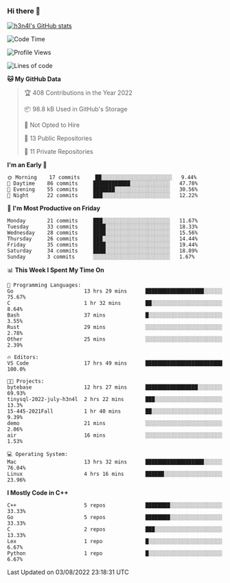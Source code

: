 ### Hi there 👋

[![h3n4l's GitHub stats](https://github-readme-stats.vercel.app/api?username=h3n4l&count_private=true&show_icons=true&theme=radical)](https://github.com/h3n4l/github-readme-stats)

<!--START_SECTION:waka-->
![Code Time](http://img.shields.io/badge/Code%20Time-542%20hrs%2025%20mins-blue)

![Profile Views](http://img.shields.io/badge/Profile%20Views-114-blue)

![Lines of code](https://img.shields.io/badge/From%20Hello%20World%20I%27ve%20Written-39%20Thousand%20lines%20of%20code-blue)

**🐱 My GitHub Data** 

> 🏆 408 Contributions in the Year 2022
 > 
> 📦 98.8 kB Used in GitHub's Storage 
 > 
> 🚫 Not Opted to Hire
 > 
> 📜 13 Public Repositories 
 > 
> 🔑 11 Private Repositories  
 > 
**I'm an Early 🐤** 

```text
🌞 Morning    17 commits     ██░░░░░░░░░░░░░░░░░░░░░░░   9.44% 
🌆 Daytime    86 commits     ████████████░░░░░░░░░░░░░   47.78% 
🌃 Evening    55 commits     ███████░░░░░░░░░░░░░░░░░░   30.56% 
🌙 Night      22 commits     ███░░░░░░░░░░░░░░░░░░░░░░   12.22%

```
📅 **I'm Most Productive on Friday** 

```text
Monday       21 commits     ███░░░░░░░░░░░░░░░░░░░░░░   11.67% 
Tuesday      33 commits     ████░░░░░░░░░░░░░░░░░░░░░   18.33% 
Wednesday    28 commits     ████░░░░░░░░░░░░░░░░░░░░░   15.56% 
Thursday     26 commits     ███░░░░░░░░░░░░░░░░░░░░░░   14.44% 
Friday       35 commits     ████░░░░░░░░░░░░░░░░░░░░░   19.44% 
Saturday     34 commits     ████░░░░░░░░░░░░░░░░░░░░░   18.89% 
Sunday       3 commits      ░░░░░░░░░░░░░░░░░░░░░░░░░   1.67%

```


📊 **This Week I Spent My Time On** 

```text
💬 Programming Languages: 
Go                       13 hrs 29 mins      ███████████████████░░░░░░   75.67% 
C                        1 hr 32 mins        ██░░░░░░░░░░░░░░░░░░░░░░░   8.64% 
Bash                     37 mins             █░░░░░░░░░░░░░░░░░░░░░░░░   3.55% 
Rust                     29 mins             ░░░░░░░░░░░░░░░░░░░░░░░░░   2.78% 
Other                    25 mins             ░░░░░░░░░░░░░░░░░░░░░░░░░   2.39%

🔥 Editors: 
VS Code                  17 hrs 49 mins      █████████████████████████   100.0%

🐱‍💻 Projects: 
bytebase                 12 hrs 27 mins      █████████████████░░░░░░░░   69.93% 
tinysql-2022-july-h3n4l  2 hrs 22 mins       ███░░░░░░░░░░░░░░░░░░░░░░   13.3% 
15-445-2021Fall          1 hr 40 mins        ██░░░░░░░░░░░░░░░░░░░░░░░   9.39% 
demo                     21 mins             ░░░░░░░░░░░░░░░░░░░░░░░░░   2.06% 
air                      16 mins             ░░░░░░░░░░░░░░░░░░░░░░░░░   1.53%

💻 Operating System: 
Mac                      13 hrs 32 mins      ███████████████████░░░░░░   76.04% 
Linux                    4 hrs 16 mins       ██████░░░░░░░░░░░░░░░░░░░   23.96%

```

**I Mostly Code in C++** 

```text
C++                      5 repos             ████████░░░░░░░░░░░░░░░░░   33.33% 
Go                       5 repos             ████████░░░░░░░░░░░░░░░░░   33.33% 
C                        2 repos             ███░░░░░░░░░░░░░░░░░░░░░░   13.33% 
Lex                      1 repo              █░░░░░░░░░░░░░░░░░░░░░░░░   6.67% 
Python                   1 repo              █░░░░░░░░░░░░░░░░░░░░░░░░   6.67%

```



 Last Updated on 03/08/2022 23:18:31 UTC
<!--END_SECTION:waka-->

